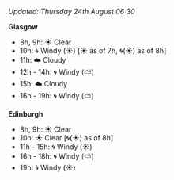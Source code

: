 *Updated: Thursday 24th August 06:30*

**Glasgow**

* 8h, 9h: :sunny: Clear
* 10h: :cyclone: Windy (:sunny:) [:sunny: as of 7h, :cyclone:(:sunny:) as of 8h]
* 11h: :cloud: Cloudy
* 12h - 14h: :cyclone: Windy (:partly_sunny:)
* 15h: :cloud: Cloudy
* 16h - 19h: :cyclone: Windy (:partly_sunny:)

**Edinburgh**

* 8h, 9h: :sunny: Clear
* 10h: :sunny: Clear [:cyclone:(:sunny:) as of 8h]
* 11h - 15h: :cyclone: Windy (:sunny:)
* 16h - 18h: :cyclone: Windy (:partly_sunny:)
* 19h: :cyclone: Windy (:sunny:)
